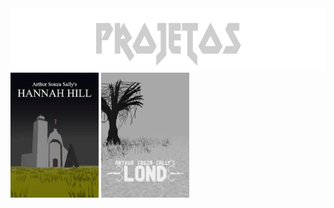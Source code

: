 
<div style="width:100%;" align="center">
  <div style="width:100%;">
    <img src="projetos.webp" height="100px"/>
  </div>
  <div style="width:100%;" align="left">
    <a href="https://arthursouzasally.itch.io/hannah-hill"><img src="poster_hannah_hill.webp" height="200px"/></a>
    <a href="https://arthursouzasally.itch.io/lond"><img src="poster_lond.webp" height="200px"/></a>
  </div>
</div>
  

